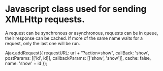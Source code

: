 # Javascript class used for sending XMLHttp requests.

A request can be synchronous or asynchronous, requests can be in queue, their response can be cached.
If more of the same name waits for a request, only the last one will be run.

  Ajax.addRequest({
  	requestURL: url + "?action=show",
  	callBack: 'show',
  	postParams: [['id', id]],
  	callbackParams: [['show', 'show']],
  	cache: false,
  	name: 'show' + id
  });


